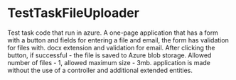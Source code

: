 # TestTaskFileUploader
Test task code that run in azure. 
A one-page application that has a form with a button and fields for entering a file and email, the form has validation for files with. 
docx extension and validation for email. 
After clicking the button, if successful - the file is saved to Azure blob storage. 
Allowed number of files - 1, allowed maximum size - 3mb.
application is made without the use of a controller and additional extended entities. 
